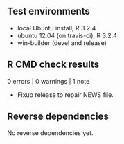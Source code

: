 ## Test environments
* local Ubuntu install, R 3.2.4
* ubuntu 12.04 (on travis-ci), R 3.2.4
* win-builder (devel and release)

## R CMD check results

0 errors | 0 warnings | 1 note

* Fixup release to repair NEWS file.

## Reverse dependencies

No reverse dependencies yet.
